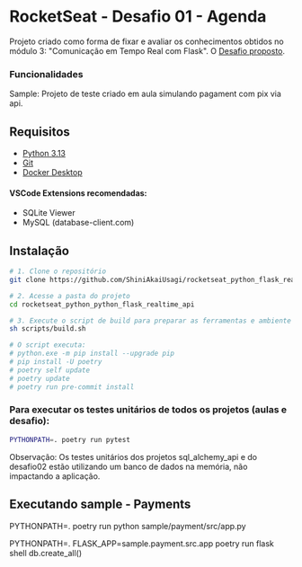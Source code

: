 # RocketSeat - Desafio 01 - Agenda

Projeto criado como forma de fixar e avaliar os conhecimentos obtidos no módulo 3: "Comunicação em Tempo Real com Flask".
O [Desafio proposto](Desafio03.txt).

### Funcionalidades

Sample: Projeto de teste criado em aula simulando pagament com pix via api.


## Requisitos

- [Python 3.13](https://www.python.org/downloads/)
- [Git](https://git-scm.com/downloads)
- [Docker Desktop](https://docs.docker.com/desktop/)

#### VSCode Extensions recomendadas:
- SQLite Viewer
- MySQL (database-client.com)

## Instalação

```bash
# 1. Clone o repositório
git clone https://github.com/ShiniAkaiUsagi/rocketseat_python_flask_realtime_api.git

# 2. Acesse a pasta do projeto
cd rocketseat_python_python_flask_realtime_api

# 3. Execute o script de build para preparar as ferramentas e ambiente
sh scripts/build.sh

# O script executa:
# python.exe -m pip install --upgrade pip
# pip install -U poetry
# poetry self update
# poetry update
# poetry run pre-commit install

```

### Para executar os testes unitários de todos os projetos (aulas e desafio):
```bash
PYTHONPATH=. poetry run pytest
```
Observação: Os testes unitários dos projetos sql_alchemy_api e do desafio02
    estão utilizando um banco de dados na memória, não impactando a aplicação.

## Executando sample - Payments
PYTHONPATH=. poetry run python sample/payment/src/app.py

PYTHONPATH=. FLASK_APP=sample.payment.src.app poetry run flask shell
db.create_all()

